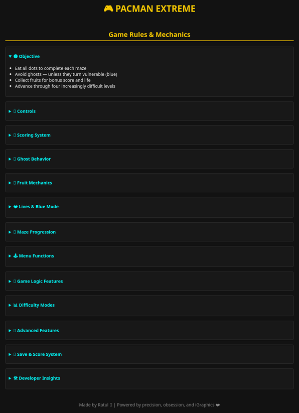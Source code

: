 <!DOCTYPE html>
<html lang="en">
<head>
  <meta charset="UTF-8">
  <title>PACMAN EXTREME - Game Manual</title>
  <style>
    body {
      font-family: 'Segoe UI', Tahoma, Geneva, Verdana, sans-serif;
      background-color: #121212;
      color: #f0f0f0;
      padding: 20px;
      max-width: 960px;
      margin: auto;
    }
    h1, h2 {
      text-align: center;
      color: #ffcb00;
    }
    h2 {
      border-bottom: 2px solid #ffcb00;
      padding-bottom: 5px;
      margin-top: 40px;
    }
    table {
      width: 100%;
      border-collapse: collapse;
      margin: 15px 0;
      background-color: #1e1e1e;
    }
    th, td {
      border: 1px solid #444;
      padding: 10px;
      text-align: left;
    }
    th {
      background-color: #2a2a2a;
      color: #00ffff;
    }
    tr:nth-child(even) {
      background-color: #202020;
    }
    summary {
      cursor: pointer;
      font-weight: bold;
      color: #00ffff;
      margin: 10px 0;
    }
    details {
      background-color: #181818;
      border: 1px solid #333;
      border-radius: 4px;
      margin-bottom: 15px;
      padding: 10px;
    }
    ul {
      padding-left: 20px;
    }
    code {
      background-color: #292929;
      color: #ffcb00;
      padding: 3px 6px;
      border-radius: 3px;
    }
  </style>
</head>
<body>

  <h1>🎮 PACMAN EXTREME</h1>
  <h2>Game Rules & Mechanics</h2>

  <details open>
    <summary>🟡 Objective</summary>
    <ul>
      <li>Eat all dots to complete each maze</li>
      <li>Avoid ghosts — unless they turn vulnerable (blue)</li>
      <li>Collect fruits for bonus score and life</li>
      <li>Advance through four increasingly difficult levels</li>
    </ul>
  </details>

  <details>
    <summary>🧠 Controls</summary>
    <ul>
      <li><code>Arrow Keys</code> → Move Pac-Man</li>
      <li><code>ENTER</code> → Confirm menu selections</li>
      <li><code>ESC</code> → Exit to main menu</li>
      <li><code>Mouse</code> → Navigate menus & hover for UI highlights</li>
    </ul>
  </details>

  <details>
    <summary>💯 Scoring System</summary>
    <table>
      <tr><th>Action</th><th>Points</th></tr>
      <tr><td>Regular Dot</td><td>+10</td></tr>
      <tr><td>Power Pellet</td><td>+40</td></tr>
      <tr><td>Fruit Bonus</td><td>+1000</td></tr>
      <tr><td>Blue Ghosts (Combo)</td><td>+100 → +300 → +900 → +2700</td></tr>
      <tr><td>Maze Completion</td><td>+2000 Bonus</td></tr>
      <tr><td>Fruit Chain</td><td>~5000 (timed)</td></tr>
    </table>
  </details>

  <details>
    <summary>👻 Ghost Behavior</summary>
    <table>
      <tr><th>Mode</th><th>Description</th></tr>
      <tr><td>Scatter</td><td>Retreat to fixed corners</td></tr>
      <tr><td>Chase</td><td>Predict Pac-Man’s movements</td></tr>
      <tr><td>Blast</td><td>High aggression & speed</td></tr>
      <tr><td>Blue</td><td>Vulnerable & flee from Pac-Man</td></tr>
    </table>
    <ul>
      <li><b>Blinky</b> → Direct pursuit</li>
      <li><b>Pinky</b> → Predicts 4 cells ahead</li>
      <li><b>Clyde</b> → Ambushes vertically</li>
      <li><b>Inky</b> → Stalks behind you</li>
      <li><b>Rinky & Donky</b> → Advanced levels; unpredictable logic</li>
    </ul>
  </details>

  <details>
    <summary>🍓 Fruit Mechanics</summary>
    <ul>
      <li>Spawn at fixed time intervals</li>
      <li>Appear at random dot positions</li>
      <li>Grant <code>+1000</code> points</li>
      <li>Fruit 12 or 15 may restore 1 life</li>
      <li>Disappear after ~600 frames</li>
    </ul>
  </details>

  <details>
    <summary>❤️ Lives & Blue Mode</summary>
    <ul>
      <li>Start with 3 lives</li>
      <li>Gain extra life via special fruit</li>
      <li>Lose life on ghost collision</li>
      <li>Game Over at 0 lives → score submission screen</li>
      <li><b>Blue Mode:</b> Ghosts become vulnerable for ~10 seconds</li>
      <li>Speed reduces, animation shifts, combo scoring enabled</li>
    </ul>
  </details>

  <details>
    <summary>🌌 Maze Progression</summary>
    <table>
      <tr><th>Maze</th><th>Size</th><th>Dots</th><th>Ghosts</th><th>Highlights</th></tr>
      <tr><td>Maze 1</td><td>21×21</td><td>226</td><td>4</td><td>Classic style</td></tr>
      <tr><td>Maze 2</td><td>21×21</td><td>236</td><td>4</td><td>Challenging layout</td></tr>
      <tr><td>Maze 3</td><td>19×36</td><td>362</td><td>6</td><td>Includes Rinky & Donky</td></tr>
      <tr><td>Maze 4</td><td>21×40</td><td>454</td><td>6</td><td>Blast mode ghosts</td></tr>
    </table>
  </details>

  <details>
    <summary>🕹️ Menu Functions</summary>
    <table>
      <tr><th>Option</th><th>Function</th></tr>
      <tr><td>Play</td><td>Start gameplay session</td></tr>
      <tr><td>High Score</td><td>Display leaderboard (Top 5)</td></tr>
      <tr><td>Settings</td><td>Toggle sound, background & maze themes</td></tr>
      <tr><td>Difficulty</td><td>Adjust ghost speed & behavior</td></tr>
      <tr><td>Credits / Rules</td><td>View developer info & mechanics</td></tr>
      <tr><td>Quit</td><td>Exit game with animation</td></tr>
    </table>
  </details>

  <details>
    <summary>🧠 Game Logic Features</summary>
    <ul>
      <li>Animated intro, score submission, and exit sequence</li>
      <li>All movement uses smooth pixel alignment logic</li>
      <li>AI ghosts use predictive pathfinding with distance heuristics</li>
      <li>Dynamic sprite rendering per direction & ghost type</li>
      <li>Food states: uneaten (0), eaten (-1), fruit (-2)</li>
      <li>Timers manage score updates, ghost logic, and fruit spawning</li>
      <li>File I/O for top scores (<code>score.txt</code>) and sorting</li>
    </ul>
  </details>

  <details>
    <summary>📊 Difficulty Modes</summary>
    <table>
      <tr><th>Mode</th><th>Ghost Speed</th><th>Pac Speed</th><th>Behavior</th></tr>
      <tr><td>Easy</td><td>2</td><td>3</td><td>Simple chase</td></tr>
      <tr><td>Medium</td><td>3</td><td>3</td><td>Chase
            <tr><td>Hard</td><td>4</td><td>3</td><td>Advanced AI prediction</td></tr>
      <tr><td>Extreme</td><td>4</td><td>4</td><td>Blast mode + ghost chaining</td></tr>
    </table>
  </details>

  <details>
    <summary>🧩 Advanced Features</summary>
    <ul>
      <li>Animated intro sequence (<code>introimage[]</code>)</li>
      <li>Dynamic backgrounds & sprite sets</li>
      <li>Custom maze selector with 8 visual designs</li>
      <li>Fruit spawns managed by frame logic (<code>fruitTimeInterval</code>)</li>
      <li>Sprite animation index flips per movement tick</li>
      <li>Timer-based ghost vulnerability fadeout</li>
      <li>Food status flags:
        <ul>
          <li><code>0</code> → uneaten</li>
          <li><code>-1</code> → eaten</li>
          <li><code>-2</code> → fruit</li>
        </ul>
      </li>
      <li>Ghost behavior shifts based on score milestones:
        <ul>
          <li><code>> 1000</code> → Chase mode</li>
          <li><code>> 6000</code> → Blast mode</li>
        </ul>
      </li>
    </ul>
  </details>

  <details>
    <summary>📁 Save & Score System</summary>
    <ul>
      <li><code>Score.txt</code> stores all submitted scores</li>
      <li>Top 5 scores sorted and displayed via UI</li>
      <li>Scoring uses <code>converter()</code> for text conversion</li>
      <li>File I/O: data is read/written with <code>fprintf()</code> and <code>fscanf()</code></li>
    </ul>
  </details>

  <details>
    <summary>🛠️ Developer Insights</summary>
    <ul>
      <li>Built using <code>iGraphics.h</code> with pixel-based logic</li>
      <li>Ghost AI uses Euclidean distance heuristics + smooth directional handling</li>
      <li>Player controls are responsive to both animation states and cell alignment</li>
      <li>Highly modular codebase with separate draw, movement, and collision functions</li>
      <li>Special thanks and animated outro sequences enhance UX</li>
    </ul>
  </details>

  <footer style="text-align:center; margin-top:40px; font-size:14px; color:#888;">
    Made by Ratul 🎯 | Powered by precision, obsession, and iGraphics ❤️
  </footer>

</body>
</html>
